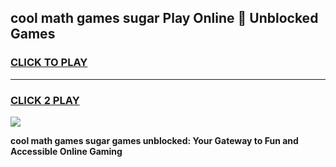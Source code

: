 
## cool math games sugar Play Online 👋 Unblocked Games
<h3>
<a href="https://news.freeplayer.one?title=cool_math_games_sugar&ref=17CMG">CLICK TO PLAY</a></h3>
<hr>

<h3>
<a href="https://news.freeplayer.one?title=cool_math_games_sugar&ref=17CMG">CLICK 2 PLAY</a>
  
</h3>

<a href="https://news.freeplayer.one?title=cool_math_games_sugar&ref=17CMG/"><img src="https://clearcache.store/games.png"></a>


**cool math games sugar games unblocked: Your Gateway to Fun and Accessible Online Gaming**
